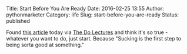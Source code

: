 Title: Start Before You Are Ready
Date: 2016-02-25 13:55
Author: pythonmarketer
Category: life
Slug: start-before-you-are-ready
Status: published

Found [this article](https://medium.com/life-learning/start-before-you-re-ready-ac7d5608c83d#.wzka2rmm1) today via [The Do Lectures](http://www.thedolectures.com/) and think it's so true - whatever you want to do, just start. Because "Sucking is the first step to being sorta good at something."
